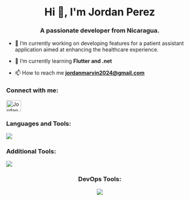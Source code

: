 <h1 align="center">Hi 👋, I'm Jordan Perez</h1>
<h3 align="center">A passionate developer from Nicaragua.</h3>

- 🔭 I’m currently working on developing features for a patient assistant application aimed at enhancing the healthcare experience.

- 🌱 I’m currently learning **Flutter and .net**

- 📫 How to reach me **jordanmarvin2024@gmail.com**

<h3 align="left">Connect with me:</h3>
<p align="left">
<a href="https://linkedin.com/in/jordan-marvin-pérez-peralta-644342224" target="blank"><img align="center" src="https://raw.githubusercontent.com/rahuldkjain/github-profile-readme-generator/master/src/images/icons/Social/linked-in-alt.svg" alt="Jordan Marvin Pérez Peralta" height="30" width="40" /></a>
</p>

<h3 align="left">Languages and Tools:</h3>
<p align="left">
  <a href="https://skillicons.dev">
    <img src="https://skillicons.dev/icons?i=js,html,css,angular,flutter,csharp,firebase,nodejs,react,typescript,vue,tailwindcss&perline=6" />
  </a>
</p>

<h3 align="left">Additional Tools:</h3>
<p align="left">
  <a href="https://skillicons.dev">
    <img src="https://skillicons.dev/icons?i=java,python,docker,kubernetes,aws,gcp&theme=light&perline=3" />
  </a>
</p>

<h3 align="center">DevOps Tools:</h3>
<p align="center">
  <a href="https://skillicons.dev">
    <img src="https://skillicons.dev/icons?i=git,azure" />
  </a>
</p>
